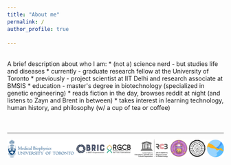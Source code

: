 ```yaml
---
title: "About me"
permalink: /
author_profile: true

---
```

<br>
A brief description about who I am:
* (not a) science nerd - but studies life and diseases
* currently - graduate research fellow at the University of Toronto
* previously - project scientist at IIT Delhi and research associate at BMSIS
* education - master's degree in biotechnology (specialized in genetic engineering)
* reads fiction in the day, browses reddit at night (and listens to Zayn and Brent in between)
* takes interest in learning technology, human history, and philosophy (w/ a cup of tea or coffee)



<div style="margin-top: 50px;">
  <hr>
  <img style="width:600px; display: block; margin: 0 auto;" src="/images/logos-new2.png" alt="Institute_Logos" />
</div>
